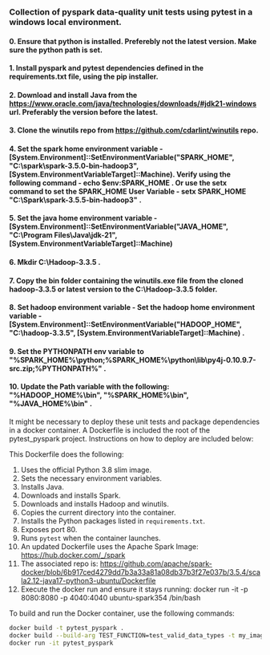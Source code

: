 ### Collection of pyspark data-quality unit tests using pytest in a windows local environment.

#### 0. Ensure that python is installed. Preferebly not the latest version. Make sure the python path is set.
#### 1. Install pyspark and pytest dependencies defined in the requirements.txt file, using the pip installer.
#### 2. Download and install Java from the https://www.oracle.com/java/technologies/downloads/#jdk21-windows url. Preferably the version before the latest.
#### 3. Clone the winutils repo from https://github.com/cdarlint/winutils repo.
#### 4. Set the spark home environment variable - [System.Environment]::SetEnvironmentVariable("SPARK_HOME", "C:\spark\spark-3.5.0-bin-hadoop3", [System.EnvironmentVariableTarget]::Machine). Verify using the following command - echo $env:SPARK_HOME . Or use the setx command to set the SPARK_HOME User Variable - setx SPARK_HOME "C:\Spark\spark-3.5.5-bin-hadoop3" .
#### 5. Set the java home environment variable - [System.Environment]::SetEnvironmentVariable("JAVA_HOME", "C:\Program Files\Java\jdk-21", [System.EnvironmentVariableTarget]::Machine)
#### 6. Mkdir C:\Hadoop-3.3.5 .
#### 7. Copy the bin folder containing the winutils.exe file from the cloned hadoop-3.3.5 or latest version to the C:\Hadoop-3.3.5 folder.
#### 8. Set hadoop environment variable - Set the hadoop home environment variable - [System.Environment]::SetEnvironmentVariable("HADOOP_HOME", "C:\hadoop-3.3.5", [System.EnvironmentVariableTarget]::Machine) .
#### 9. Set the PYTHONPATH env variable to "%SPARK_HOME%\python;%SPARK_HOME%\python\lib\py4j-0.10.9.7-src.zip;%PYTHONPATH%" .
#### 10. Update the Path variable with the following: "%HADOOP_HOME%\bin", "%SPARK_HOME%\bin", "%JAVA_HOME%\bin" .


It might be necessary to deploy these unit tests and package dependencies in a docker container. A Dockerfile is included the root of the pytest_pyspark project. Instructions on how to deploy are included below:


This Dockerfile does the following:
1. Uses the official Python 3.8 slim image.
2. Sets the necessary environment variables.
3. Installs Java.
4. Downloads and installs Spark.
5. Downloads and installs Hadoop and winutils.
6. Copies the current directory into the container.
7. Installs the Python packages listed in `requirements.txt`.
8. Exposes port 80.
9. Runs `pytest` when the container launches.
10. An updated Dockerfile uses the Apache Spark Image: https://hub.docker.com/_/spark
11. The associated repo is: https://github.com/apache/spark-docker/blob/6b917ced4279dd7b3a33a81a08db37b3f27e037b/3.5.4/scala2.12-java17-python3-ubuntu/Dockerfile
12. Execute the docker run and ensure it stays running: docker run -it -p 8080:8080 -p 4040:4040 ubuntu-spark354 /bin/bash

To build and run the Docker container, use the following commands:

```sh
docker build -t pytest_pyspark .
docker build --build-arg TEST_FUNCTION=test_valid_data_types -t my_image .
docker run -it pytest_pyspark
```



